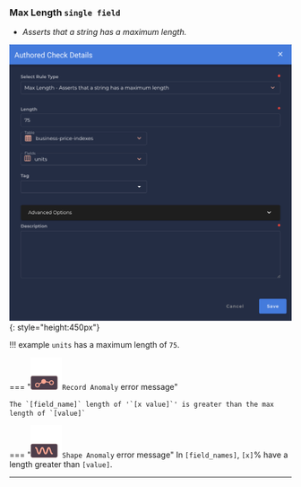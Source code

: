 
### Max Length <spam id='single-field'>`single field`</spam>
* *Asserts that a string has a maximum length.*

![Screenshot](../assets/checks/rule-types/max-length-check.png){: style="height:450px"}

!!! example
    `units` has a maximum length of `75`.

=== "![Screenshot](../assets/checks/rule-types/icons/icon-record-anomaly-dark.svg)`Record Anomaly` error message"

    The `[field_name]` length of '`[x value]`' is greater than the max length of `[value]`

=== "![Screenshot](../assets/checks/rule-types/icons/icon-shape-anomaly-dark.svg)`Shape Anomaly` error message"
    In `[field_names]`, `[x]`% have a length greater than `[value]`.

---